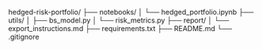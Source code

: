 hedged-risk-portfolio/
├── notebooks/
│   └── hedged_portfolio.ipynb
├── utils/
│   ├── bs_model.py
│   └── risk_metrics.py
├── report/
│   └── export_instructions.md
├── requirements.txt
├── README.md
└── .gitignore